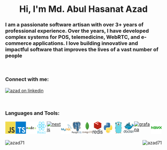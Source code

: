 <h1 align="center">Hi, I'm Md. Abul Hasanat Azad</h1>
<h3 align="left">I am a passionate software artisan with over 3+ years of professional experience. Over the years, I have developed complex systems for POS, telemedicine, WebRTC, and e-commerce applications. I love building innovative and impactful software that improves the lives of a vast number of people</h3>

<br />
<h3 align="left">Connect with me:</h3>
<p align="left">
<a href="https://linkedin.com/in/azad71" target="blank"><img align="center" src="https://raw.githubusercontent.com/rahuldkjain/github-profile-readme-generator/master/src/images/icons/Social/linked-in-alt.svg" alt="azad on linkedin" height="30" width="40" /></a>
</p>

<br />
<h3 align="left">Languages and Tools:</h3>

<div style="display:flex;flex-direction:row;">
    <a 
      href="https://developer.mozilla.org/en-US/docs/Web/JavaScript" 
      target="_blank" 
      rel="noreferrer"
    >
      <img 
        src="https://raw.githubusercontent.com/devicons/devicon/master/icons/javascript/javascript-original.svg" alt="javascript" 
        width="40" 
        height="40" 
      />
    </a>

  <a href="https://www.typescriptlang.org/" target="_blank" rel="noreferrer">
        <img
            src="https://raw.githubusercontent.com/devicons/devicon/master/icons/typescript/typescript-original.svg"
            alt="typescript"
            width="40"
            height="40"
        />
    </a>

  <a href="https://nodejs.org" target="_blank" rel="noreferrer">
        <img
            src="https://raw.githubusercontent.com/devicons/devicon/master/icons/nodejs/nodejs-original-wordmark.svg"
            alt="nodejs"
            width="40"
            height="40"
        />
  </a>

  <a href="https://reactjs.org/" target="_blank" rel="noreferrer">
        <img
            src="https://raw.githubusercontent.com/devicons/devicon/master/icons/react/react-original-wordmark.svg"
            alt="react"
            width="40"
            height="40"
        />
  </a>

  <a href="https://nextjs.org/" target="_blank" rel="noreferrer">
        <img
            src="https://cdn.worldvectorlogo.com/logos/nextjs-2.svg"
            alt="nextjs"
            width="40"
            height="40"
        />
  </a>

  <a href="https://www.mysql.com/" target="_blank" rel="noreferrer">
        <img
            src="https://raw.githubusercontent.com/devicons/devicon/master/icons/mysql/mysql-original-wordmark.svg"
            alt="mysql"
            width="40"
            height="40"
        />
    </a>

  <a href="https://www.postgresql.org" target="_blank" rel="noreferrer">
        <img
            src="https://raw.githubusercontent.com/devicons/devicon/master/icons/postgresql/postgresql-original-wordmark.svg"
            alt="postgresql"
            width="40"
            height="40"
        />
    </a>

  <a href="https://www.mongodb.com/" target="_blank" rel="noreferrer">
        <img
            src="https://raw.githubusercontent.com/devicons/devicon/master/icons/mongodb/mongodb-original-wordmark.svg"
            alt="mongodb"
            width="40"
            height="40"
        />
    </a>

  <a href="https://redis.io" target="_blank" rel="noreferrer">
        <img
            src="https://raw.githubusercontent.com/devicons/devicon/master/icons/redis/redis-original-wordmark.svg"
            alt="redis"
            width="40"
            height="40"
        />
    </a>

  <a href="https://www.python.org" target="_blank" rel="noreferrer">
        <img
            src="https://raw.githubusercontent.com/devicons/devicon/master/icons/python/python-original.svg"
            alt="python"
            width="40"
            height="40"
        />
    </a>

  <a href="https://golang.org" target="_blank" rel="noreferrer">
        <img
            src="https://raw.githubusercontent.com/devicons/devicon/master/icons/go/go-original.svg"
            alt="go"
            width="40"
            height="40"
        />
    </a>

  <a href="https://www.docker.com/" target="_blank" rel="noreferrer">
        <img
            src="https://raw.githubusercontent.com/devicons/devicon/master/icons/docker/docker-original-wordmark.svg"
            alt="docker"
            width="40"
            height="40"
        />
    </a>

  <a href="https://grafana.com" target="_blank" rel="noreferrer">
        <img
            src="https://www.vectorlogo.zone/logos/grafana/grafana-icon.svg"
            alt="grafana"
            width="40"
            height="40"
        />
    </a>

  <a href="https://www.nginx.com" target="_blank" rel="noreferrer">
        <img
            src="https://raw.githubusercontent.com/devicons/devicon/master/icons/nginx/nginx-original.svg"
            alt="nginx"
            width="40"
            height="40"
        />
    </a>

</div>

<br />

<!-- ![Repository's Stats](https://github-readme-stats.vercel.app/api/top-langs/?username=azad71&theme=blue-green) -->

<div style="display:flex;flex-direction:row;justify-content:space-between">
  <!-- <div align="center" style="margin-bottom: 20px;">
    <a href="https://github.com/azad71">
      <img src="https://github-readme-stats.vercel.app/api?username=azad71&count_private=true&show_icons=true" alt="azad71" align="left" />
    </a>
  </div> -->

  <div style="margin-bottom: 20px;">
    <a href="https://github.com/azad71">
      <img src="https://github-readme-stats.vercel.app/api/top-langs/?username=azad71&theme=blue-green" alt="azad71" align="left" />
    </a>
  </div>

  <div style="margin-bottom: 20px;">
    <a href="https://github.com/azad71">
      <img src="https://github-readme-stats.vercel.app/api/wakatime?username=@azad71&v=2&layout=compact" alt="azad71" align="left" />
    </a>
  </div>

</div>
